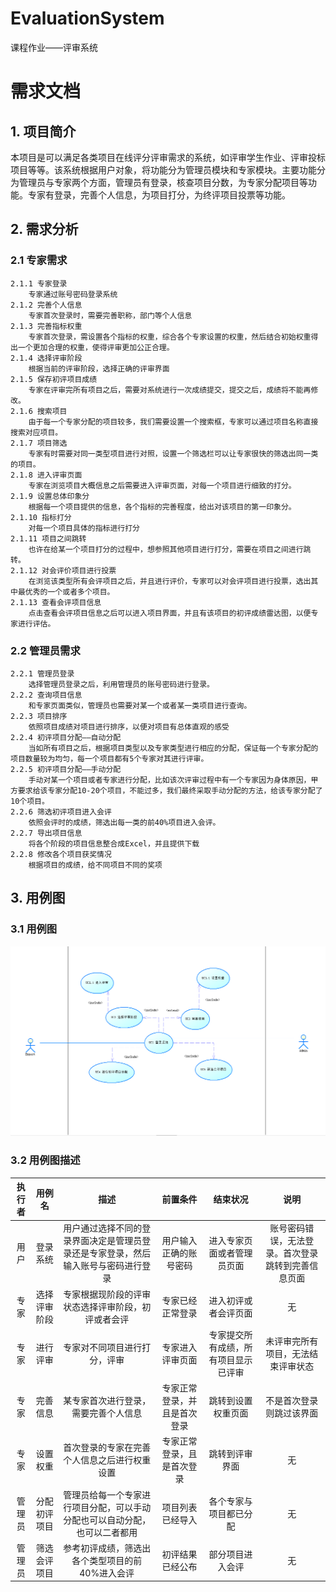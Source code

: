 # EvaluationSystem
课程作业——评审系统

# 需求文档
## 1. 项目简介  
本项目是可以满足各类项目在线评分评审需求的系统，如评审学生作业、评审投标项目等等。该系统根据用户对象，将功能分为管理员模块和专家模块。主要功能分为管理员与专家两个方面，管理员有登录，核查项目分数，为专家分配项目等功能。专家有登录，完善个人信息，为项目打分，为终评项目投票等功能。  
## 2. 需求分析
### 2.1 专家需求
	2.1.1 专家登录  
		专家通过账号密码登录系统  
	2.1.2 完善个人信息  
		专家首次登录时，需要完善职称，部门等个人信息  
	2.1.3 完善指标权重  
		专家首次登录，需设置各个指标的权重，综合各个专家设置的权重，然后结合初始权重得出一个更加合理的权重，使得评审更加公正合理。  
	2.1.4 选择评审阶段  
		根据当前的评审阶段，选择正确的评审界面  
	2.1.5 保存初评项目成绩  
		专家在评审完所有项目之后，需要对系统进行一次成绩提交，提交之后，成绩将不能再修改。  
	2.1.6 搜索项目  
		由于每一个专家分配的项目较多，我们需要设置一个搜索框，专家可以通过项目名称直接搜索对应项目。  
	2.1.7 项目筛选  
		专家有时需要对同一类型项目进行对照，设置一个筛选栏可以让专家很快的筛选出同一类的项目。  
	2.1.8 进入评审页面  
		专家在浏览项目大概信息之后需要进入评审页面，对每一个项目进行细致的打分。  
	2.1.9 设置总体印象分  
		根据每一个项目提供的信息，各个指标的完善程度，给出对该项目的第一印象分。  
	2.1.10 指标打分  
		对每一个项目具体的指标进行打分  
	2.1.11 项目之间跳转  
		也许在给某一个项目打分的过程中，想参照其他项目进行打分，需要在项目之间进行跳转。  
	2.1.12 对会评价项目进行投票  
		在浏览该类型所有会评项目之后，并且进行评价，专家可以对会评项目进行投票，选出其中最优秀的一个或者多个项目。  
	2.1.13 查看会评项目信息   
		点击查看会评项目信息之后可以进入项目界面，并且有该项目的初评成绩雷达图，以便专家进行评估。  
### 2.2 管理员需求
	2.2.1 管理员登录
		选择管理员登录之后，利用管理员的账号密码进行登录。
	2.2.2 查询项目信息
		和专家页面类似，管理员也需要对某一个或者某一类项目进行查询。
	2.2.3 项目排序
		依照项目成绩对项目进行排序，以便对项目有总体直观的感受
	2.2.4 初评项目分配——自动分配
		当如所有项目之后，根据项目类型以及专家类型进行相应的分配，保证每一个专家分配的项目数量较为均匀，每一个项目都有5个专家对其进行评审。
	2.2.5 初评项目分配——手动分配
		手动对某一个项目或者专家进行分配，比如该次评审过程中有一个专家因为身体原因，甲方要求给该专家分配10-20个项目，不能过多，我们最终采取手动分配的方法，给该专家分配了10个项目。
	2.2.6 筛选初评项目进入会评
		依照会评时的成绩，筛选出每一类的前40%项目进入会评。
	2.2.7 导出项目信息
		将各个阶段的项目信息整合成Excel，并且提供下载
	2.2.8 修改各个项目获奖情况
		根据项目的成绩，给不同项目不同的奖项  
## 3. 用例图
### 3.1 用例图

![用例图](用例图.png)

### 3.2 用例图描述

| 执行者 |    用例名    |                  描述                  |    前置条件    | 结束状况 | 说明 |
| :------: | :----------: | :----------------------------------------: | :------: | :------: | :-------: |
|  用户  |   登录系统   | 用户通过选择不同的登录界面决定是管理员登录还是专家登录，然后输入账号与密码进行登录 |用户输入正确的账号密码 |进入专家页面或者管理员页面 |账号密码错误，无法登录。首次登录跳转到完善信息页面 |
| 专家 | 选择评审阶段 | 专家根据现阶段的评审状态选择评审阶段，初评或者会评 |专家已经正常登录 |进入初评或者会评页面 |无 |
| 专家 | 进行评审 | 专家对不同项目进行打分，评审 |专家进入评审页面 |专家提交所有成绩，所有项目显示已评审 |未评审完所有项目，无法结束评审状态 |
| 专家 | 完善信息 | 某专家首次进行登录，需要完善个人信息 |专家正常登录，并且是首次登录 |跳转到设置权重页面 |不是首次登录则跳过该界面 |
| 专家 | 设置权重 | 首次登录的专家在完善个人信息之后进行权重设置 |专家正常登录，且是首次登录 |跳转到评审界面 |无 |
| 管理员 | 分配初评项目 | 管理员给每一个专家进行项目分配，可以手动分配也可以自动分配，也可以二者都用 |项目列表已经导入 |各个专家与项目都已分配 |无 |
| 管理员 | 筛选会评项目 | 参考初评成绩，筛选出各个类型项目的前40%进入会评 |初评结果已经公布 |部分项目进入会评 |无 |
